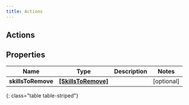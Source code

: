 ```yaml
---
title: Actions
---
```

## Actions

## Properties

|Name | Type | Description | Notes|
|------------ | ------------- | ------------- | -------------|
| **skillsToRemove** | [**[SkillsToRemove]**](SkillsToRemove.html) |  | [optional] |
{: class="table table-striped"}


